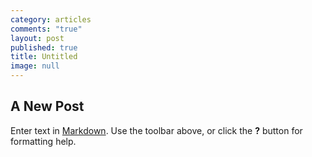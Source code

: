 ```yaml
---
category: articles
comments: "true"
layout: post
published: true
title: Untitled
image: null
---
```


## A New Post

Enter text in [Markdown](http://daringfireball.net/projects/markdown/). Use the toolbar above, or click the **?** button for formatting help.